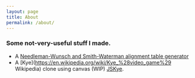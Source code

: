 ```yaml
---
layout: page
title: About
permalink: /about/
---
```


### Some not-very-useful stuff I made.

* A [Needleman-Wunsch and Smith-Waterman alignment table generator](partinez.github.io/Needle-Water/)
* A [Kye](https://en.wikipedia.org/wiki/Kye_%28video_game%29 Wikipedia) clone using canvas (WIP) [JSKye](partinez.github.io/JSgame/).
